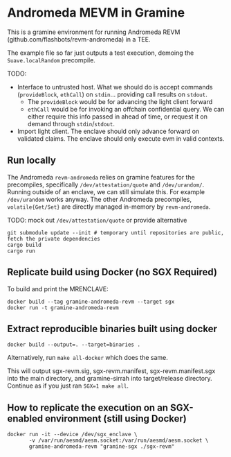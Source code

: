 # Andromeda MEVM in Gramine

This is a gramine environment for running Andromeda REVM (github.com/flashbots/revm-andromeda) in a TEE.

The example file so far just outputs a test execution, demoing the `Suave.localRandom` precompile.

TODO: 
- Interface to untrusted host. What we should do is accept commands (`provideBlock`, `ethCall`) on `stdin`... providing call results on `stdout`.
   - The `provideBlock` would be for advancing the light client forward
   - `ethCall` would be for invoking an offchain confidential query. We can either require this info passed in ahead of time, or request it on demand through `stdin`/`stdout`.
- Import light client. The enclave should only advance forward on validated claims. The enclave should only execute evm in valid contexts.

## Run locally

The Andromeda `revm-andromeda` relies on gramine features for the precompiles, specifically `/dev/attestation/quote` and `/dev/urandom/`.
Running outside of an enclave, we can still simulate this. For example `/dev/urandom` works anyway. The other Andromeda precompiles, `volatile{Get/Set}` are directly managed in-memory by `revm-andromeda`. 

TODO: mock out `/dev/attestation/quote` or provide alternative

```shell
git submodule update --init # temporary until repositories are public, fetch the private dependencies
cargo build
cargo run
```

## Replicate build using Docker (no SGX Required)
To build and print the MRENCLAVE:
```shell
docker build --tag gramine-andromeda-revm --target sgx
docker run -t gramine-andromeda-revm
```

## Extract reproducible binaries built using docker

```shell
docker build --output=. --target=binaries .
```
Alternatively, run `make all-docker` which does the same.

This will output sgx-revm.sig, sgx-revm.manifest, sgx-revm.manifest.sgx into the main directory, and gramine-sirrah into target/release directory. Continue as if you just ran `SGX=1 make all`.

## How to replicate the execution on an SGX-enabled environment (still using Docker)

```shell
docker run -it --device /dev/sgx_enclave \
       -v /var/run/aesmd/aesm.socket:/var/run/aesmd/aesm.socket \
       gramine-andromeda-revm "gramine-sgx ./sgx-revm"
```
